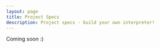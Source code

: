 ```yaml
---
layout: page
title: Project Specs
description: Project specs - build your own interpreter!
---
```


Coming soon :)
